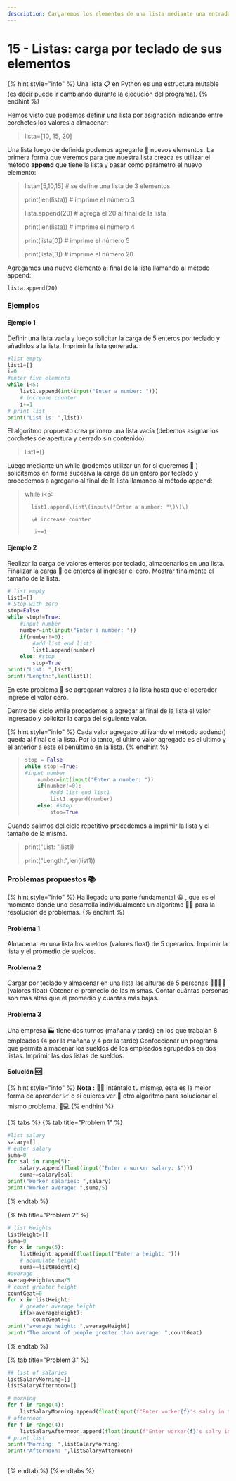 ```yaml
---
description: Cargaremos los elementos de una lista mediante una entrada por teclado.
---
```


# 15 - Listas: carga por teclado de sus elementos

{% hint style="info" %}
Una lista 📋 en Python es una estructura mutable \(es decir puede ir cambiando durante la ejecución del programa\).
{% endhint %}

  
Hemos visto que podemos definir una lista por asignación indicando entre corchetes los valores a almacenar:

> lista=\[10, 15, 20\]

Una lista luego de definida podemos agregarle 🛒 nuevos elementos. La primera forma que veremos para que nuestra lista crezca es utilizar el método **append** que tiene la lista y pasar como parámetro el nuevo elemento:

> lista=\[5,10,15\]  \# se define una lista de 3 elementos
>
> print\(len\(lista\)\) \# imprime el número 3
>
> lista.append\(20\) \# agrega el 20 al final de la lista
>
> print\(len\(lista\)\) \# imprime el número 4
>
> print\(lista\[0\]\) \# imprime el número 5
>
> print\(lista\[3\]\) \# imprime el número 20

Agregamos una nuevo elemento al final de la lista llamando al método append:

`lista.append(20)`

### Ejemplos 

#### Ejemplo 1

Definir una lista vacía y luego solicitar la carga de 5 enteros por teclado y añadirlos a la lista. Imprimir la lista generada.

```python
#list empty
list1=[]
i=0
#enter five elements
while i<5:
    list1.append(int(input("Enter a number: ")))
    # increase counter
    i+=1
# print list
print("List is: ",list1)

```

El algoritmo propuesto crea primero una lista vacía \(debemos asignar los corchetes de apertura y cerrado sin contenido\):

> list1=\[\]

Luego mediante un while \(podemos utilizar un for si queremos 🤠 \) solicitamos en forma sucesiva la carga de un entero por teclado y procedemos a agregarlo al final de la lista llamando al método append:

> while i&lt;5:
>
>       list1.append\(int\(input\("Enter a number: "\)\)\)
>
>       \# increase counter
>
>        i+=1

#### Ejemplo 2

Realizar la carga de valores enteros por teclado, almacenarlos en una lista. Finalizar la carga 🛑 de enteros al ingresar el cero. Mostrar finalmente el tamaño de la lista.

```python
# list empty
list1=[]
# Stop with zero
stop=False
while stop!=True:
    #input number
    number=int(input("Enter a number: "))    
    if(number!=0):
        #add list end list1
        list1.append(number)
    else: #stop
        stop=True
print("List: ",list1)
print("Length:",len(list1))
```

En este problema 🦠 se agregaran valores a la lista hasta que el operador ingrese el valor cero.

Dentro del ciclo while procedemos a agregar al final de la lista el valor ingresado y solicitar la carga del siguiente valor.

{% hint style="info" %}
Cada valor agregado utilizando el método addend\(\) queda al final de la lista. Por lo tanto, el ultimo valor agregado es el ultimo y el anterior a este el penúltimo en la lista.
{% endhint %}

> ```python
> stop = False
> while stop!=True:
> #input number
>     number=int(input("Enter a number: "))    
>     if(number!=0):
>         #add list end list1
>         list1.append(number)
>     else: #stop
>         stop=True
> ```

Cuando salimos del ciclo repetitivo procedemos a imprimir la lista y el tamaño de la misma.

> print\("List: ",list1\)
>
> print\("Length:",len\(list1\)\)

### Problemas propuestos 📚 

{% hint style="info" %}
Ha llegado una parte fundamental 😀 , que es el momento donde uno desarrolla individualmente un algoritmo ✍🏾 para la resolución de problemas.
{% endhint %}

#### Problema 1

Almacenar en una lista los sueldos \(valores float\) de 5 operarios. Imprimir la lista y el promedio de sueldos.

#### Problema 2

Cargar por teclado y almacenar en una lista las alturas de 5 personas 👨👩👧👦 \(valores float\) Obtener el promedio de las mismas. Contar cuántas personas son más altas que el promedio y cuántas más bajas.

#### Problema 3

Una empresa 🏭 tiene dos turnos \(mañana y tarde\) en los que trabajan 8 empleados \(4 por la mañana y 4 por la tarde\) Confeccionar un programa que permita almacenar los sueldos de los empleados agrupados en dos listas. Imprimir las dos listas de sueldos.

#### Solución 🆘 

{% hint style="info" %}
**Nota :** 👩🏫 Inténtalo tu mism@, esta es la mejor forma de aprender 📈  o si quieres ver 👀 otro algoritmo para solucionar el mismo problema. 👨💻
{% endhint %}

{% tabs %}
{% tab title="Problem 1" %}
```python
#list salary
salary=[]
# enter salary
suma=0
for sal in range(5):
    salary.append(float(input("Enter a worker salary: $")))
    suma+=salary[sal]
print("Worker salaries: ",salary)
print("Worker average: ",suma/5) 
```
{% endtab %}

{% tab title="Problem 2" %}
```python
# list Heights
listHeight=[]
suma=0
for x in range(5):
    listHeight.append(float(input("Enter a height: ")))
    # acumulate height
    suma+=listHeight[x]
#average 
averageHeight=suma/5
# count greater height
countGeat=0
for x in listHeight:
    # greater average height
    if(x>averageHeight):
        countGeat+=1
print("average height: ",averageHeight)
print("The amount of people greater than average: ",countGeat)
```
{% endtab %}

{% tab title="Problem 3" %}
```python
## list of salaries 
listSalaryMorning=[]
listSalaryAfternoon=[]

# morning
for f in range(4):
    listSalaryMorning.append(float(input(f"Enter worker{f}'s salry in the morning: $")))
# afternoon
for f in range(4):
    listSalaryAfternoon.append(float(input(f"Enter worker{f}'s salry in the afternoon: $")))
# print list
print("Morning: ",listSalaryMorning)
print("Afternoon: ",listSalaryAfternoon)
    
```
{% endtab %}
{% endtabs %}







